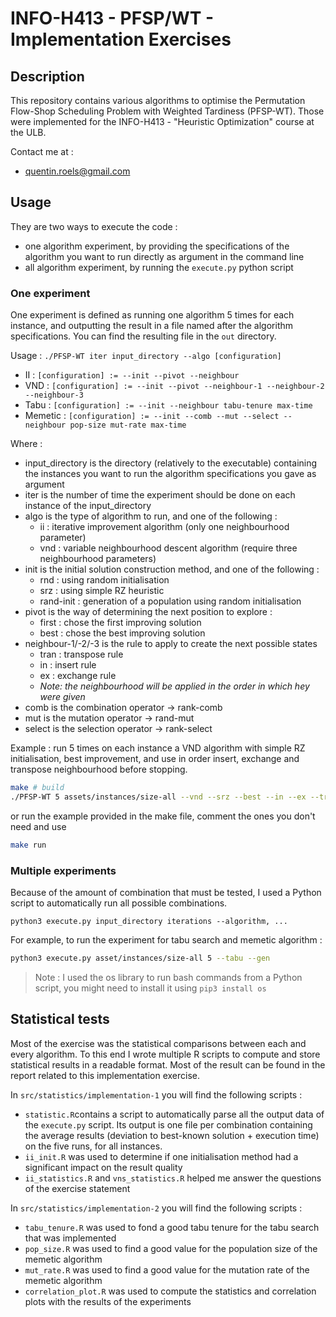 # INFO-H413 - PFSP/WT - Implementation Exercises

## Description

This repository contains various algorithms to optimise the
Permutation Flow-Shop Scheduling Problem with Weighted Tardiness (PFSP-WT).
Those were implemented for the INFO-H413 - "Heuristic Optimization" course 
at the ULB.

Contact me at :
- quentin.roels@gmail.com

## Usage

They are two ways to execute the code :
- one algorithm experiment, by providing the specifications of the 
algorithm you want to run directly as argument in the command line
- all algorithm experiment, by running the ```execute.py``` python script

### One experiment

One experiment is defined as running one algorithm 5 times for each instance, and outputting
the result in a file named after the algorithm specifications. You can find the resulting file
in the ```out``` directory.


Usage : ```./PFSP-WT iter input_directory --algo [configuration]```
- II : ```[configuration] := --init --pivot --neighbour```
- VND : ```[configuration] := --init --pivot --neighbour-1 --neighbour-2 --neighbour-3```
- Tabu : ```[configuration] := --init --neighbour tabu-tenure max-time```
- Memetic : ```[configuration] := --init --comb --mut --select --neighbour pop-size mut-rate max-time```

Where :
- input_directory is the directory (relatively to the executable) containing the instances you want to run the algorithm 
specifications you gave as argument
- iter is the number of time the experiment should be done on each instance of the input_directory
- algo is the type of algorithm to run, and one of the following :
  - ii : iterative improvement algorithm (only one neighbourhood parameter)
  - vnd : variable neighbourhood descent algorithm (require three neighbourhood parameters)
- init is the initial solution construction method, and one of the following :
  - rnd : using random initialisation
  - srz : using simple RZ heuristic 
  - rand-init : generation of a population using random initialisation
- pivot is the way of determining the next position to explore :
  - first : chose the first improving solution
  - best : chose the best improving solution
- neighbour-1/-2/-3 is the rule to apply to create the next possible states
  - tran : transpose rule
  - in : insert rule
  - ex : exchange rule
  - _Note: the neighbourhood will be applied in the order in which hey were given_ 
- comb is the combination operator -> rank-comb
- mut is the mutation operator -> rand-mut
- select is the selection operator -> rank-select

Example : run 5 times on each instance a VND algorithm with simple RZ initialisation, best improvement, 
and use in order insert, exchange and transpose neighbourhood before stopping.

```bash
make # build
./PFSP-WT 5 assets/instances/size-all --vnd --srz --best --in --ex --tran
```
or run the example provided in the make file, comment the ones you don't need and use
```bash
make run
```


### Multiple experiments

Because of the amount of combination that must be tested, I used a Python script to automatically run all possible 
combinations.

```
python3 execute.py input_directory iterations --algorithm, ...
```

For example, to run the experiment for tabu search and memetic algorithm :

```bash
python3 execute.py asset/instances/size-all 5 --tabu --gen
```

> Note : I used the os library to run bash commands from a Python script, you might need to install it using 
> ```pip3 install os```


## Statistical tests

Most of the exercise was the statistical comparisons between each and every algorithm.
To this end I wrote multiple R scripts to compute and store statistical results in a
readable format. Most of the result can be found in the report related to this implementation exercise.

In ```src/statistics/implementation-1``` you will find the following scripts :
- ```statistic.R```contains a script to automatically parse all the output data of the ```execute.py``` script. 
Its output is one file per combination containing the average results (deviation to best-known solution + execution time) 
on the five runs, for all instances.
- ```ii_init.R``` was used to determine if one initialisation method had a significant impact on the result quality
- ```ii_statistics.R``` and ```vns_statistics.R``` helped me answer the questions of the exercise statement

In ```src/statistics/implementation-2``` you will find the following scripts :
- ```tabu_tenure.R``` was used to fond a good tabu tenure for the tabu search that was implemented
- ```pop_size.R``` was used to find a good value for the population size of the memetic algorithm
- ```mut_rate.R``` was used to find a good value for the mutation rate of the memetic algorithm
- ```correlation_plot.R``` was used to compute the statistics and correlation plots with the results of the experiments